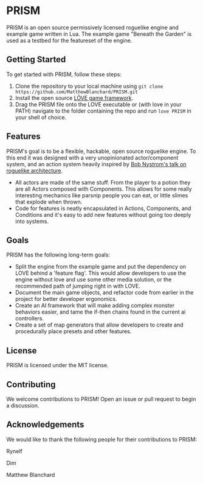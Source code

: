 # PRISM

PRISM is an open source permissively licensed roguelike engine and example game written in Lua. The example game "Beneath the Garden" is used as a testbed for the featureset of the engine.

## Getting Started

To get started with PRISM, follow these steps:

1.  Clone the repository to your local machine using `git clone https://github.com/MatthewBlanchard/PRISM.git`
2.  Install the open source [LÖVE game framework](https://love2d.org/).
3.  Drag the PRISM file onto the LOVE executable or (with love in your PATH) navigate to the folder containing the repo and run `love PRISM` in your shell of choice.

## Features

PRISM's goal is to be a flexible, hackable, open source roguelike engine. To this end it was designed with a very unopinionated actor/component system, and an action system heavily inspired by [Bob Nystrom's talk on roguelike architecture](https://youtu.be/JxI3Eu5DPwE).

* All actors are made of the same stuff. From the player to a potion they are all Actors composed with Components. This allows for some really interesting mechanics like parsnip people you can eat, or little slimes that explode when thrown.
* Code for features is neatly encapsulated in Actions, Components, and Conditions and it's easy to add new features without going too deeply into systems.

## Goals
PRISM has the following long-term goals:
* Split the engine from the example game and put the dependency on LOVE behind a 'feature flag'. This would allow developers to use the engine without love and use some other media solution, or the recommended path of jumping right in with LOVE.
* Document the main game objects, and refactor code from earlier in the project for better developer ergonomics.
* Create an AI framework that will make adding complex monster behaviors easier, and tame the if-then chains found in the current ai controllers.
* Create a set of map generators that allow developers to create and procedurally place presets and other features. 

## License

PRISM is licensed under the MIT license.

## Contributing

We welcome contributions to PRISM! Open an issue or pull request to begin a discussion.

## Acknowledgements

We would like to thank the following people for their contributions to PRISM:

Rynelf

Dim

Matthew Blanchard
